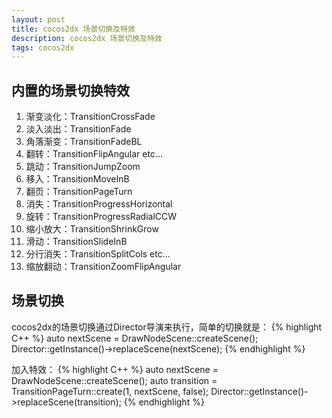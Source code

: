 ```yaml
---
layout: post
title: cocos2dx 场景切换及特效
description: cocos2dx 场景切换及特效
tags: cocos2dx
---
```




## 内置的场景切换特效

1. 渐变淡化：TransitionCrossFade
2. 淡入淡出：TransitionFade
3. 角落渐变：TransitionFadeBL
4. 翻转：TransitionFlipAngular etc...
5. 跳动：TransitionJumpZoom
6. 移入：TransitionMoveInB
7. 翻页：TransitionPageTurn
8. 消失：TransitionProgressHorizontal
9. 旋转：TransitionProgressRadialCCW
10. 缩小放大：TransitionShrinkGrow
11. 滑动：TransitionSlideInB
12. 分行消失：TransitionSplitCols etc...
13. 缩放翻动：TransitionZoomFlipAngular

## 场景切换

cocos2dx的场景切换通过Director导演来执行，简单的切换就是：
{% highlight C++ %}
auto nextScene = DrawNodeScene::createScene();
Director::getInstance()->replaceScene(nextScene);
{% endhighlight %}

加入特效：
{% highlight C++ %}
auto nextScene = DrawNodeScene::createScene();
auto transition = TransitionPageTurn::create(1, nextScene, false);
Director::getInstance()->replaceScene(transition);
{% endhighlight %}